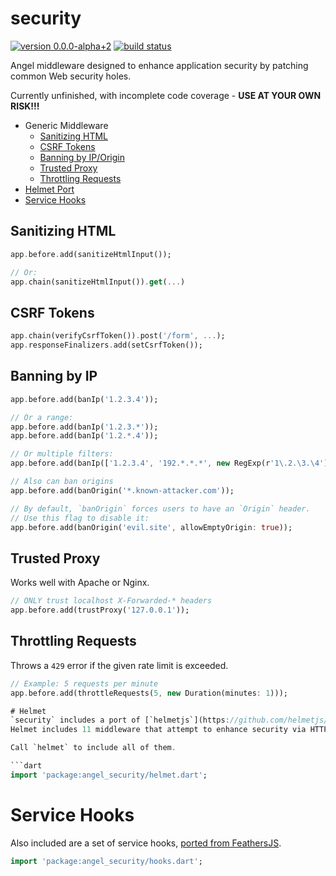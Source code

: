 # security
[![version 0.0.0-alpha+2](https://img.shields.io/badge/pub-v0.0.0--alpha+2-red.svg)](https://pub.dartlang.org/packages/angel_security)
[![build status](https://travis-ci.org/angel-dart/security.svg)](https://travis-ci.org/angel-dart/security)

Angel middleware designed to enhance application security by patching common Web security
holes.

Currently unfinished, with incomplete code coverage - **USE AT YOUR OWN RISK!!!**

* Generic Middleware
    * [Sanitizing HTML](#sanitizing-html)
    * [CSRF Tokens](#csrf-tokens)
    * [Banning by IP/Origin](#banning-by-ip)
    * [Trusted Proxy](#trusted-proxy)
    * [Throttling Requests](#throttling-requests)
* [Helmet Port](#helmet)
* [Service Hooks](#service-hooks)

## Sanitizing HTML

```dart
app.before.add(sanitizeHtmlInput());

// Or:
app.chain(sanitizeHtmlInput()).get(...)
```

## CSRF Tokens

```dart
app.chain(verifyCsrfToken()).post('/form', ...);
app.responseFinalizers.add(setCsrfToken());
```

## Banning by IP

```dart
app.before.add(banIp('1.2.3.4'));

// Or a range:
app.before.add(banIp('1.2.3.*'));
app.before.add(banIp('1.2.*.4'));

// Or multiple filters:
app.before.add(banIp(['1.2.3.4', '192.*.*.*', new RegExp(r'1\.2.\3.\4')]));

// Also can ban origins
app.before.add(banOrigin('*.known-attacker.com'));

// By default, `banOrigin` forces users to have an `Origin` header.
// Use this flag to disable it:
app.before.add(banOrigin('evil.site', allowEmptyOrigin: true));
```

## Trusted Proxy
Works well with Apache or Nginx.

```dart
// ONLY trust localhost X-Forwarded-* headers
app.before.add(trustProxy('127.0.0.1'));
```

## Throttling Requests
Throws a `429` error if the given rate limit is exceeded.

```dart
// Example: 5 requests per minute
app.before.add(throttleRequests(5, new Duration(minutes: 1)));

# Helmet
`security` includes a port of [`helmetjs`](https://github.com/helmetjs/helmet).
Helmet includes 11 middleware that attempt to enhance security via HTTP headers.

Call `helmet` to include all of them.

```dart
import 'package:angel_security/helmet.dart';
```

# Service Hooks
Also included are a set of service hooks, [ported from FeathersJS](https://github.com/feathersjs/feathers-legacy-authentication-hooks).

```dart
import 'package:angel_security/hooks.dart';
```